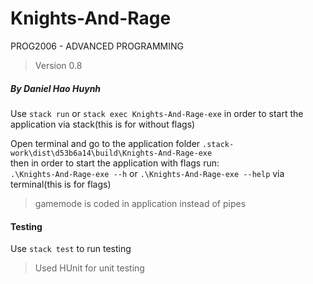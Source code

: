 # Knights-And-Rage
PROG2006 - ADVANCED PROGRAMMING
> Version 0.8<br>

##### By Daniel Hao Huynh
Use `stack run` or `stack exec Knights-And-Rage-exe` in order to start the application via stack(this is for without flags)

Open terminal and go to the application folder `.stack-work\dist\d53b6a14\build\Knights-And-Rage-exe` <br>then in order to start the application with flags run:<br> `.\Knights-And-Rage-exe --h` or `.\Knights-And-Rage-exe --help` via terminal(this is for flags)
> gamemode is coded in application instead of pipes

#### Testing
Use `stack test` to run testing

> Used HUnit for unit testing